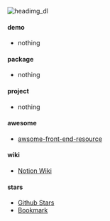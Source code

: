 ![headimg_dl](https://user-images.githubusercontent.com/26086447/126728629-e9ee6f1f-d18e-404d-98f5-d7e994f4f2d5.gif)

#### demo
  - nothing

#### package
  - nothing

#### project
  - nothing

#### awesome
  - [awsome-front-end-resource](https://github.com/kromalee/kromalee/awsome-front-end-resource)

#### wiki
  - [Notion Wiki](https://www.notion.so/kromalee/Home-2a5719180eab4b769013c990194ee418)

#### stars
  - [Github Stars](https://github.com/stars)
  - [Bookmark](https://kromalee.github.io/bookmark/)
